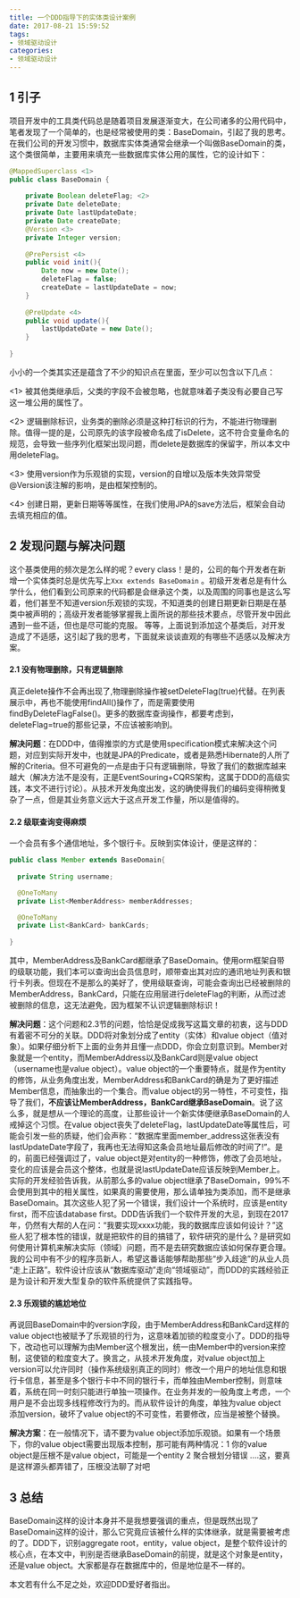 ```yaml
---
title: 一个DDD指导下的实体类设计案例
date: 2017-08-21 15:59:52
tags: 
- 领域驱动设计
categories: 
- 领域驱动设计
---
```


## 1 引子

项目开发中的工具类代码总是随着项目发展逐渐变大，在公司诸多的公用代码中，笔者发现了一个简单的，也是经常被使用的类：BaseDomain，引起了我的思考。
在我们公司的开发习惯中，数据库实体类通常会继承一个叫做BaseDomain的类，这个类很简单，主要用来填充一些数据库实体公用的属性，它的设计如下：
<!--more-->
```java
@MappedSuperclass <1>
public class BaseDomain {
    
    private Boolean deleteFlag; <2>
    private Date deleteDate;
    private Date lastUpdateDate;
    private Date createDate;
    @Version <3>
    private Integer version;
    
    @PrePersist <4>
    public void init(){
        Date now = new Date();
        deleteFlag = false;
        createDate = lastUpdateDate = now;
    }
    
    @PreUpdate <4>
    public void update(){
        lastUpdateDate = new Date();
    }
    
}
```

小小的一个类其实还是蕴含了不少的知识点在里面，至少可以包含以下几点：

<1> 被其他类继承后，父类的字段不会被忽略，也就意味着子类没有必要自己写这一堆公用的属性了。

<2> 逻辑删除标识，业务类的删除必须是这种打标识的行为，不能进行物理删除。值得一提的是，公司原先的该字段被命名成了isDelete，这不符合变量命名的规范，会导致一些序列化框架出现问题，而delete是数据库的保留字，所以本文中用deleteFlag。

<3> 使用version作为乐观锁的实现，version的自增以及版本失效异常受@Version该注解的影响，是由框架控制的。

<4> 创建日期，更新日期等等属性，在我们使用JPA的save方法后，框架会自动去填充相应的值。

## 2 发现问题与解决问题

这个基类使用的频次是怎么样的呢？every class！是的，公司的每个开发者在新增一个实体类时总是优先写上`Xxx extends BaseDomain` 。初级开发者总是有什么学什么，他们看到公司原来的代码都是会继承这个类，以及周围的同事也是这么写着，他们甚至不知道version乐观锁的实现，不知道类的创建日期更新日期是在基类中被声明的；高级开发者能够掌握我上面所说的那些技术要点，尽管开发中因此遇到一些不适，但也是尽可能的克服。
等等，上面说到添加这个基类后，对开发造成了不适感，这引起了我的思考，下面就来谈谈直观的有哪些不适感以及解决方案。

#### 2.1 没有物理删除，只有逻辑删除

真正delete操作不会再出现了,物理删除操作被setDeleteFlag(true)代替。在列表展示中，再也不能使用findAll()操作了，而是需要使用findByDeleteFlagFalse()。更多的数据库查询操作，都要考虑到，deleteFlag=true的那些记录，不应该被影响到。

**解决问题**：在DDD中，值得推崇的方式是使用specification模式来解决这个问题，对应到实际开发中，也就是JPA的Predicate，或者是熟悉Hibernate的人所了解的Criteria。但不可避免的一点是由于只有逻辑删除，导致了我们的数据库越来越大（解决方法不是没有，正是EventSouring+CQRS架构，这属于DDD的高级实践，本文不进行讨论）。从技术开发角度出发，这的确使得我们的编码变得稍微复杂了一点，但是其业务意义远大于这点开发工作量，所以是值得的。


#### 2.2 级联查询变得麻烦

一个会员有多个通信地址，多个银行卡。反映到实体设计，便是这样的：


```java
public class Member extends BaseDomain{
  
  private String username;

  @OneToMany
  private List<MemberAddress> memberAddresses;

  @OneToMany
  private List<BankCard> bankCards;
    
}
```

其中，MemberAddress及BankCard都继承了BaseDomain。使用orm框架自带的级联功能，我们本可以查询出会员信息时，顺带查出其对应的通讯地址列表和银行卡列表。但现在不是那么的美好了，使用级联查询，可能会查询出已经被删除的MemberAddress，BankCard，只能在应用层进行deleteFlag的判断，从而过滤被删除的信息，这无法避免，因为框架不认识逻辑删除标识！

**解决问题**：这个问题和2.3节的问题，恰恰是促成我写这篇文章的初衷，这与DDD有着密不可分的关联。DDD将对象划分成了entity（实体）和value object（值对象）。如果仔细分析下上面的业务并且懂一点DDD，你会立刻意识到。Member对象就是一个entity，而MemberAddress以及BankCard则是value object（username也是value object）。value object的一个重要特点，就是作为entity的修饰，从业务角度出发，MemberAddress和BankCard的确是为了更好描述Member信息，而抽象出的一个集合。而value object的另一特性，不可变性，指导了我们，**不应该让MemberAddress，BankCard继承BaseDomain**。说了这么多，就是想从一个理论的高度，让那些设计一个新实体便继承BaseDomain的人戒掉这个习惯。在value object丧失了deleteFlag，lastUpdateDate等属性后，可能会引发一些的质疑，他们会声称：“数据库里面member_address这张表没有lastUpdateDate字段了，我再也无法得知这条会员地址最后修改的时间了!”。是的，前面已经强调过了，value object是对entity的一种修饰，修改了会员地址，变化的应该是会员这个整体，也就是说lastUpdateDate应该反映到Member上。实际的开发经验告诉我，从前那么多的value object继承了BaseDomain，99%不会使用到其中的相关属性，如果真的需要使用，那么请单独为类添加，而不是继承BaseDomain。其次这些人犯了另一个错误，我们设计一个系统时，应该是entity first，而不应该database first。DDD告诉我们一个软件开发的大忌，到现在2017年，仍然有大帮的人在问：“我要实现xxxx功能，我的数据库应该如何设计？”这些人犯了根本性的错误，就是把软件的目的搞错了，软件研究的是什么？是研究如何使用计算机来解决实际（领域）问题，而不是去研究数据应该如何保存更合理。我的公司中有不少的程序员新人，希望这番话能够帮助那些“步入歧途”的从业人员 “走上正路”。软件设计应该从“数据库驱动”走向“领域驱动”，而DDD的实践经验正是为设计和开发大型复杂的软件系统提供了实践指导。

#### 2.3 乐观锁的尴尬地位

再说回BaseDomain中的version字段，由于MemberAddress和BankCard这样的value object也被赋予了乐观锁的行为，这意味着加锁的粒度变小了。DDD的指导下，改动也可以理解为由Member这个根发出，统一由Member中的version来控制，这使锁的粒度变大了。换言之，从技术开发角度，对value object加上version可以允许同时（操作系统级别真正的同时）修改一个用户的地址信息和银行卡信息，甚至是多个银行卡中不同的银行卡，而单独由Member控制，则意味着，系统在同一时刻只能进行单独一项操作。在业务并发的一般角度上考虑，一个用户是不会出现多线程修改行为的。而从软件设计的角度，单独为value object 添加version，破坏了value object的不可变性，若要修改，应当是被整个替换。

**解决方案**：在一般情况下，请不要为value object添加乐观锁。如果有一个场景下，你的value object需要出现版本控制，那可能有两种情况：1 你的value object是压根不是value object，可能是一个entity 2 聚合根划分错误 ....这，要真是这样源头都弄错了，压根没法聊了对吧

## 3 总结

BaseDomain这样的设计本身并不是我想要强调的重点，但是既然出现了BaseDomain这样的设计，那么它究竟应该被什么样的实体继承，就是需要被考虑的了。DDD下，识别aggregate root，entity，value object，是整个软件设计的核心点，在本文中，判别是否继承BaseDomain的前提，就是这个对象是entity，还是value object。大家都是存在数据库中的，但是地位是不一样的。

本文若有什么不足之处，欢迎DDD爱好者指出。

